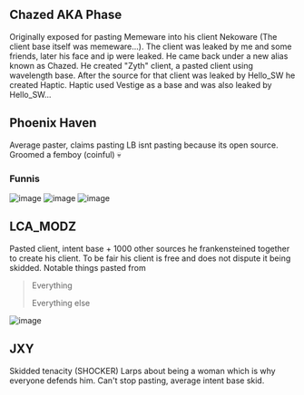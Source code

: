 ## Chazed AKA Phase
Originally exposed for pasting Memeware into his client Nekoware (The client base itself was memeware...). 
The client was leaked by me and some friends, later his face and ip were leaked. 
He came back under a new alias known as Chazed. He created "Zyth" client, a pasted client using wavelength base.
After the source for that client was leaked by Hello_SW he created Haptic. Haptic used Vestige as a base and was also leaked by Hello_SW...


## Phoenix Haven
Average paster, claims pasting LB isnt pasting because its open source. Groomed a femboy (coinful) 💀

### Funnis
![image](https://user-images.githubusercontent.com/93102482/205672425-0853cbf0-b427-4fdf-9243-86647b8e6788.png)
![image](https://user-images.githubusercontent.com/93102482/205672458-4b1f619b-2cf5-4648-ae95-75bb485088b0.png)
![image](https://user-images.githubusercontent.com/93102482/205672225-c9e8059d-4ec6-4b2f-976b-b49867d5118b.png)

## LCA_MODZ
Pasted client, intent base + 1000 other sources he frankensteined together to create his client. To be fair his client is free and does not dispute it being skidded. Notable things pasted from
> Everything
> 
> Everything else

![image](https://user-images.githubusercontent.com/93102482/208136399-143aa15b-91dd-47ba-aee1-7ee57b34a71c.png)

## JXY
Skidded tenacity (SHOCKER)
Larps about being a woman which is why everyone defends him. Can't stop pasting, average intent base skid.
